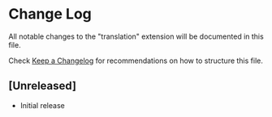 # Change Log

All notable changes to the "translation" extension will be documented in this file.

Check [Keep a Changelog](http://keepachangelog.com/) for recommendations on how to structure this file.

## [Unreleased]

- Initial release